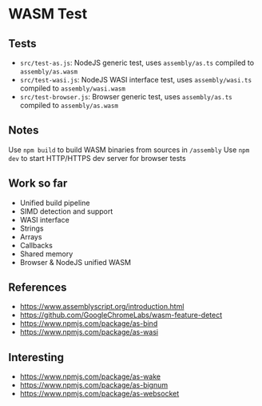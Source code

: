 # WASM Test

## Tests

- `src/test-as.js`: NodeJS generic test, uses `assembly/as.ts` compiled to `assembly/as.wasm`
- `src/test-wasi.js`: NodeJS WASI interface test, uses `assembly/wasi.ts` compiled to `assembly/wasi.wasm`
- `src/test-browser.js`: Browser generic test, uses `assembly/as.ts` compiled to `assembly/as.wasm`

## Notes

Use `npm build` to build WASM binaries from sources in `/assembly`
Use `npm dev` to start HTTP/HTTPS dev server for browser tests

## Work so far

- Unified build pipeline
- SIMD detection and support
- WASI interface
- Strings
- Arrays
- Callbacks
- Shared memory
- Browser & NodeJS unified WASM

## References

- <https://www.assemblyscript.org/introduction.html>
- <https://github.com/GoogleChromeLabs/wasm-feature-detect>
- <https://www.npmjs.com/package/as-bind>
- <https://www.npmjs.com/package/as-wasi>

## Interesting

- <https://www.npmjs.com/package/as-wake>
- <https://www.npmjs.com/package/as-bignum>
- <https://www.npmjs.com/package/as-websocket>

